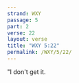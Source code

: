 ```yaml
---
strand: WXY
passage: 5
part: 2
verse: 22
layout: verse
title: "WXY 5:22"
permalink: /WXY/5/22/
---
```

"I don't get it.
